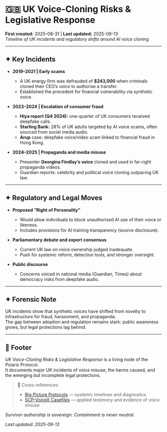 # 🇬🇧 UK Voice-Cloning Risks & Legislative Response  
**First created:** 2025-08-31 | **Last updated:** 2025-09-13  
*Timeline of UK incidents and regulatory shifts around AI voice cloning*  

---

## ✦ Key Incidents  

- **2019–2021 | Early scams**  
  - A UK energy firm was defrauded of **$243,000** when criminals cloned their CEO’s voice to authorise a transfer.  
  - Established the precedent for financial vulnerability via synthetic voice.  

- **2023–2024 | Escalation of consumer fraud**  
  - **Hiya report (Q4 2024):** one-quarter of UK consumers received deepfake calls.  
  - **Starling Bank:** 28% of UK adults targeted by AI voice scams, often sourced from social media audio.  
  - **Arup** case: deepfake voice/video scam linked to financial fraud in Hong Kong.  

- **2024–2025 | Propaganda and media misuse**  
  - Presenter **Georgina Findlay’s voice** cloned and used in far-right propaganda videos.  
  - Guardian reports: celebrity and political voice cloning outpacing UK law.  

---

## ✦ Regulatory and Legal Moves  

- **Proposed “Right of Personality”**  
  - Would allow individuals to block unauthorised AI use of their voice or likeness.  
  - Includes provisions for AI training transparency (source disclosure).  

- **Parliamentary debate and expert consensus**  
  - Current UK law on voice ownership judged inadequate.  
  - Push for systemic reform, detection tools, and stronger oversight.  

- **Public discourse**  
  - Concerns voiced in national media (Guardian, Times) about democracy risks from deepfake audio.  

---

## ✦ Forensic Note  

UK incidents show that synthetic voices have shifted from novelty to infrastructure for fraud, harassment, and propaganda.  
The gap between adoption and regulation remains stark: public awareness grows, but legal protections lag behind.  

---

## 🏮 Footer  

*UK Voice-Cloning Risks & Legislative Response* is a living node of the Polaris Protocol.  
It documents major UK incidents of voice misuse, the harms caused, and the emerging but incomplete legal protections.  

> 📡 Cross-references:  
> - [Big Picture Protocols](../Big_Picture_Protocols/) — systemic timelines and diagnostics  
> - [SCP-VoiceX Casefiles](../SCP-VoiceX_Casefiles/) — applied testimony and evidence of voice misuse  

*Survivor authorship is sovereign. Containment is never neutral.*  

_Last updated: 2025-09-13_  
